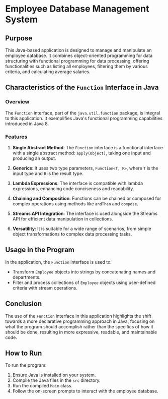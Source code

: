 # Employee Database Management System

## Purpose
This Java-based application is designed to manage and manipulate an employee database. It combines object-oriented programming for data structuring with functional programming for data processing, offering functionalities such as listing all employees, filtering them by various criteria, and calculating average salaries.

## Characteristics of the `Function` Interface in Java

### Overview
The `Function` interface, part of the `java.util.function` package, is integral to this application. It exemplifies Java's functional programming capabilities introduced in Java 8.

### Features
1. **Single Abstract Method**: The `Function` interface is a functional interface with a single abstract method: `apply(Object)`, taking one input and producing an output.

2. **Generics**: It uses two type parameters, `Function<T, R>`, where `T` is the input type and `R` is the result type.

3. **Lambda Expressions**: The interface is compatible with lambda expressions, enhancing code conciseness and readability.

4. **Chaining and Composition**: Functions can be chained or composed for complex operations using methods like `andThen` and `compose`.

5. **Streams API Integration**: The interface is used alongside the Streams API for efficient data manipulation in collections.

6. **Versatility**: It is suitable for a wide range of scenarios, from simple object transformations to complex data processing tasks.

## Usage in the Program
In the application, the `Function` interface is used to:
- Transform `Employee` objects into strings by concatenating names and departments.
- Filter and process collections of `Employee` objects using user-defined criteria with stream operations.

## Conclusion
The use of the `Function` interface in this application highlights the shift towards a more declarative programming approach in Java, focusing on what the program should accomplish rather than the specifics of how it should be done, resulting in more expressive, readable, and maintainable code.

## How to Run
To run the program:
1. Ensure Java is installed on your system.
2. Compile the Java files in the `src` directory.
3. Run the compiled `Main` class.
4. Follow the on-screen prompts to interact with the employee database.

